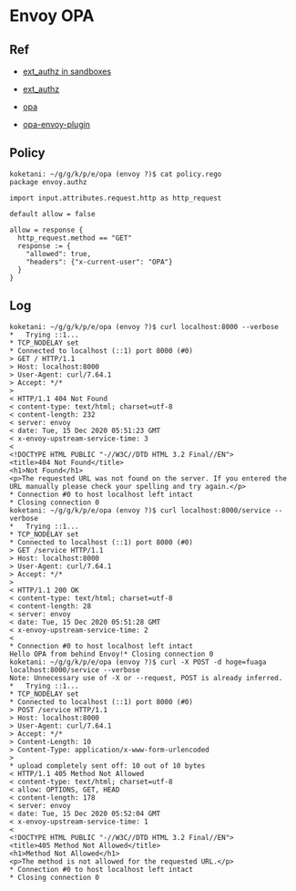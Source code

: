 # Envoy OPA

## Ref

- [ext_authz in sandboxes](https://www.envoyproxy.io/docs/envoy/latest/start/sandboxes/ext_authz)
- [ext_authz](https://www.envoyproxy.io/docs/envoy/latest/api-v3/extensions/filters/http/ext_authz/v3/ext_authz.proto#envoy-v3-api-msg-extensions-filters-http-ext-authz-v3-extauthz)

- [opa](https://www.openpolicyagent.org/docs/latest/)
- [opa-envoy-plugin](https://github.com/open-policy-agent/opa-envoy-plugin)

## Policy

```
koketani: ~/g/g/k/p/e/opa (envoy ?)$ cat policy.rego
package envoy.authz

import input.attributes.request.http as http_request

default allow = false

allow = response {
  http_request.method == "GET"
  response := {
    "allowed": true,
    "headers": {"x-current-user": "OPA"}
  }
}
```

## Log

```
koketani: ~/g/g/k/p/e/opa (envoy ?)$ curl localhost:8000 --verbose
*   Trying ::1...
* TCP_NODELAY set
* Connected to localhost (::1) port 8000 (#0)
> GET / HTTP/1.1
> Host: localhost:8000
> User-Agent: curl/7.64.1
> Accept: */*
>
< HTTP/1.1 404 Not Found
< content-type: text/html; charset=utf-8
< content-length: 232
< server: envoy
< date: Tue, 15 Dec 2020 05:51:23 GMT
< x-envoy-upstream-service-time: 3
<
<!DOCTYPE HTML PUBLIC "-//W3C//DTD HTML 3.2 Final//EN">
<title>404 Not Found</title>
<h1>Not Found</h1>
<p>The requested URL was not found on the server. If you entered the URL manually please check your spelling and try again.</p>
* Connection #0 to host localhost left intact
* Closing connection 0
koketani: ~/g/g/k/p/e/opa (envoy ?)$ curl localhost:8000/service --verbose
*   Trying ::1...
* TCP_NODELAY set
* Connected to localhost (::1) port 8000 (#0)
> GET /service HTTP/1.1
> Host: localhost:8000
> User-Agent: curl/7.64.1
> Accept: */*
>
< HTTP/1.1 200 OK
< content-type: text/html; charset=utf-8
< content-length: 28
< server: envoy
< date: Tue, 15 Dec 2020 05:51:28 GMT
< x-envoy-upstream-service-time: 2
<
* Connection #0 to host localhost left intact
Hello OPA from behind Envoy!* Closing connection 0
koketani: ~/g/g/k/p/e/opa (envoy ?)$ curl -X POST -d hoge=fuaga localhost:8000/service --verbose
Note: Unnecessary use of -X or --request, POST is already inferred.
*   Trying ::1...
* TCP_NODELAY set
* Connected to localhost (::1) port 8000 (#0)
> POST /service HTTP/1.1
> Host: localhost:8000
> User-Agent: curl/7.64.1
> Accept: */*
> Content-Length: 10
> Content-Type: application/x-www-form-urlencoded
>
* upload completely sent off: 10 out of 10 bytes
< HTTP/1.1 405 Method Not Allowed
< content-type: text/html; charset=utf-8
< allow: OPTIONS, GET, HEAD
< content-length: 178
< server: envoy
< date: Tue, 15 Dec 2020 05:52:04 GMT
< x-envoy-upstream-service-time: 1
<
<!DOCTYPE HTML PUBLIC "-//W3C//DTD HTML 3.2 Final//EN">
<title>405 Method Not Allowed</title>
<h1>Method Not Allowed</h1>
<p>The method is not allowed for the requested URL.</p>
* Connection #0 to host localhost left intact
* Closing connection 0
```
